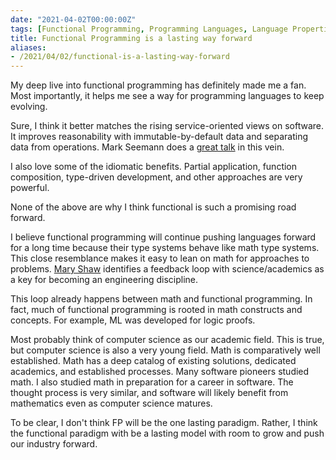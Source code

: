```yaml
---
date: "2021-04-02T00:00:00Z"
tags: [Functional Programming, Programming Languages, Language Properties]
title: Functional Programming is a lasting way forward
aliases:
- /2021/04/02/functional-is-a-lasting-way-forward
---
```


My deep live into functional programming has definitely made me a fan. Most importantly, it helps me see a way for programming languages to keep evolving.
<!--more-->

Sure, I think it better matches the rising service-oriented views on software. It improves reasonability with immutable-by-default data and separating data from operations. Mark Seemann does a [great talk](https://www.youtube.com/watch?v=US8QG9I1XW0) in this vein. 

I also love some of the idiomatic benefits. Partial application, function composition, type-driven development, and other approaches are very powerful.

None of the above are why I think functional is such a promising road forward. 

I believe functional programming will continue pushing languages forward for a long time because their type systems behave like math type systems.
This close resemblance makes it easy to lean on math for approaches to problems. [Mary Shaw](https://resources.sei.cmu.edu/asset_files/TechnicalReport/1990_005_001_299270.pdf) identifies a feedback loop with science/academics as a key for becoming an engineering discipline. 

This loop already happens between math and functional programming. In fact, much of functional programming is rooted in math constructs and concepts. For example, ML was developed for logic proofs.

Most probably think of computer science as our academic field. This is true, but computer science is also a very young field. Math is comparatively well established. Math has a deep catalog of existing solutions, dedicated academics, and established processes. Many software pioneers studied math. I also studied math in preparation for a career in software. The thought process is very similar, and software will likely benefit from mathematics even as computer science matures.

To be clear, I don't think FP will be the one lasting paradigm. Rather, I think the functional paradigm with be a lasting model with room to grow and push our industry forward.

